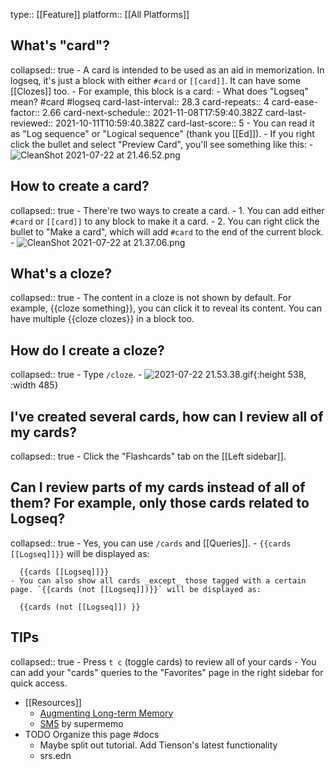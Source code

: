 type:: [[Feature]]
platform:: [[All Platforms]]

## What's "card"?
collapsed:: true
	- A card is intended to be used as an aid in memorization. In logseq, it's just a block with either `#card` or `[[card]]`. It can have some [[Clozes]] too.
		- For example, this block is a card:
			- What does "Logseq" mean? #card #logseq
			  card-last-interval:: 28.3
			  card-repeats:: 4
			  card-ease-factor:: 2.66
			  card-next-schedule:: 2021-11-08T17:59:40.382Z
			  card-last-reviewed:: 2021-10-11T10:59:40.382Z
			  card-last-score:: 5
				- You can read it as "Log sequence" or "Logical sequence" (thank you [[Ed]]).
			- If you right click the bullet and select "Preview Card", you'll see something like this:
				- ![CleanShot 2021-07-22 at 21.46.52.png](../assets/CleanShot_202021-07-22_20at_2021.46.52_1626961624975_0.png)
## How to create a card?
collapsed:: true
	- There're two ways to create a card.
		- 1. You can add either `#card` or `[[card]]` to any block to make it a card.
		- 2. You can right click the bullet to "Make a card", which will add `#card` to the end of the current block.
			- ![CleanShot 2021-07-22 at 21.37.06.png](../assets/CleanShot_202021-07-22_20at_2021.37.06_1626961037065_0.png)
## What's a cloze?
collapsed:: true
	- The content in a cloze is not shown by default. For example, {{cloze something}}, you can click it to reveal its content. You can have multiple {{cloze clozes}} in a block too.
## How do I create a cloze?
collapsed:: true
	- Type `/cloze`.
		- ![2021-07-22 21.53.38.gif](../assets/2021-07-22_21.53.38_1626962063719_0.gif){:height 538, :width 485}
## I've created several cards, how can I review all of my cards?
collapsed:: true
	- Click the "Flashcards" tab on the [[Left sidebar]].
## Can I review parts of my cards instead of all of them? For example, only those cards related to Logseq?
collapsed:: true
	- Yes, you can use `/cards` and [[Queries]].
	- `{{cards [[Logseq]]}}` will be displayed as:
	  
	  {{cards [[Logseq]]}}
	- You can also show all cards _except_ those tagged with a certain page. `{{cards (not [[Logseq]])}}` will be displayed as:
	  
	  {{cards (not [[Logseq]]) }}
## TIPs
collapsed:: true
	- Press `t c` (toggle cards) to review all of your cards
	- You can add your "cards" queries to the "Favorites" page in the right sidebar for quick access.
- [[Resources]]
	- [Augmenting Long-term Memory](http://augmentingcognition.com/ltm.html)
	- [SM5](https://www.supermemo.com/en/archives1990-2015/english/ol/sm5) by supermemo
- TODO Organize this page #docs
	- Maybe split out tutorial. Add Tienson's latest functionality
	- srs.edn